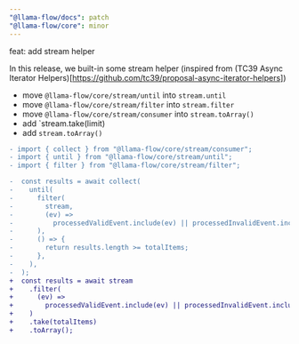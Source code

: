 ```yaml
---
"@llama-flow/docs": patch
"@llama-flow/core": minor
---
```


feat: add stream helper

In this release, we built-in some stream helper (inspired from (TC39 Async Iterator Helpers)[https://github.com/tc39/proposal-async-iterator-helpers])

- move `@llama-flow/core/stream/until` into `stream.until`
- move `@llama-flow/core/stream/filter` into `stream.filter`
- move `@llama-flow/core/stream/consumer` into `stream.toArray()`
- add `stream.take(limit)
- add `stream.toArray()`

```diff
- import { collect } from "@llama-flow/core/stream/consumer";
- import { until } from "@llama-flow/core/stream/until";
- import { filter } from "@llama-flow/core/stream/filter";

-  const results = await collect(
-    until(
-      filter(
-        stream,
-        (ev) =>
-          processedValidEvent.include(ev) || processedInvalidEvent.include(ev),
-      ),
-      () => {
-        return results.length >= totalItems;
-      },
-    ),
-  );
+  const results = await stream
+    .filter(
+      (ev) =>
+        processedValidEvent.include(ev) || processedInvalidEvent.include(ev),
+    )
+    .take(totalItems)
+    .toArray();
```
